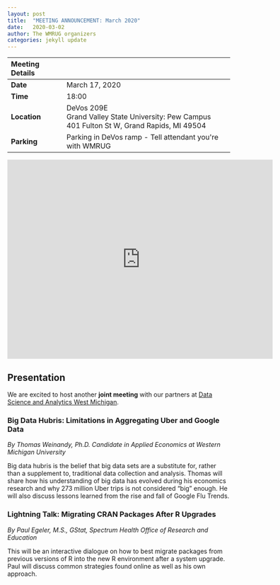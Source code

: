 ```yaml
---
layout: post
title:  "MEETING ANNOUNCEMENT: March 2020"
date:   2020-03-02
author: The WMRUG organizers
categories: jekyll update
---
```


| Meeting Details           ||
|:-----------|:--------------|
|**Date**    |March 17, 2020|
|**Time**    |18:00          |
|**Location**|DeVos 209E<br>Grand Valley State University: Pew Campus<br>401 Fulton St W, Grand Rapids, MI 49504|
|**Parking** |Parking in DeVos ramp - Tell attendant you're with WMRUG|

<iframe src="https://www.google.com/maps/embed?pb=!1m18!1m12!1m3!1d2919.6694818617298!2d-85.68195459790934!3d42.96416909777801!2m3!1f0!2f0!3f0!3m2!1i1024!2i768!4f13.1!3m3!1m2!1s0x0%3A0x0!2zNDLCsDU3JzUwLjMiTiA4NcKwNDAnNDcuOSJX!5e0!3m2!1sen!2sus!4v1521903747307" width="600" height="450" frameborder="0" style="border:0" allowfullscreen></iframe>

## Presentation

We are excited to host another **joint meeting** with our partners at
[Data Science and Analytics West Michigan](https://www.meetup.com/Data-Science-and-Analytics-West-Michigan/events/269166865/).

### Big Data Hubris: Limitations in Aggregating Uber and Google Data

_By Thomas Weinandy, Ph.D. Candidate in Applied Economics at Western Michigan University_

Big data hubris is the belief that big data sets are a substitute for, rather than a supplement to, traditional data collection and analysis. Thomas will share how his understanding of big data has evolved during his economics research and why 273 million Uber trips is not considered “big” enough. He will also discuss lessons learned from the rise and fall of Google Flu Trends.

### Lightning Talk: Migrating CRAN Packages After R Upgrades

_By Paul Egeler, M.S., GStat, Spectrum Health Office of Research and Education_

This will be an interactive dialogue on how to best migrate packages from
previous versions of R into the new R environment after a system upgrade. Paul
will discuss common strategies found online as well as his own approach.
